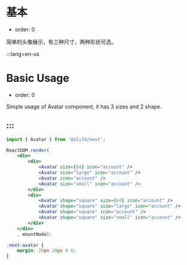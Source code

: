 # 基本

- order: 0

简单的头像展示，有三种尺寸，两种形状可选。

:::lang=en-us
# Basic Usage

- order: 0

Simple usage of Avatar component, it has 3 sizes and 2 shape.

:::
---

````jsx
import { Avatar } from '@alifd/next';

ReactDOM.render(
    <div>
        <div>
            <Avatar size={64} icon="account" />
            <Avatar size="large" icon="account" />
            <Avatar icon="account" />
            <Avatar size="small" icon="account" />
        </div>
        <div>
            <Avatar shape="square" size={64} icon="account" />
            <Avatar shape="square" size="large" icon="account" />
            <Avatar shape="square" icon="account" />
            <Avatar shape="square" size="small" icon="account" />
        </div>
    </div>
    , mountNode);
````

````css
.next-avatar {
    margin: 20px 20px 0 0;
}
````
